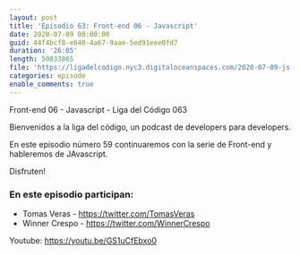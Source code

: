 ```yaml
---
layout: post
title: 'Episodio 63: Front-end 06 - Javascript'
date: 2020-07-09 00:00:00
guid: 44f4bcf8-e040-4a67-9aae-5ed91eee0fd7
duration: '26:05'
length: 50833865
file: 'https://ligadelcodigo.nyc3.digitaloceanspaces.com/2020-07-09-js.mp3'
categories: episode
enable_comments: true
---
```


Front-end 06 - Javascript - Liga del Código 063

Bienvenidos a la liga del código, un podcast de developers para developers. 

En este episodio número 59 continuaremos con la serie de Front-end y hableremos de JAvascript.

Disfruten!

### En este episodio participan:
- Tomas Veras - https://twitter.com/TomasVeras
- Winner Crespo - https://twitter.com/WinnerCrespo

Youtube: https://youtu.be/GS1uCfEbxo0

